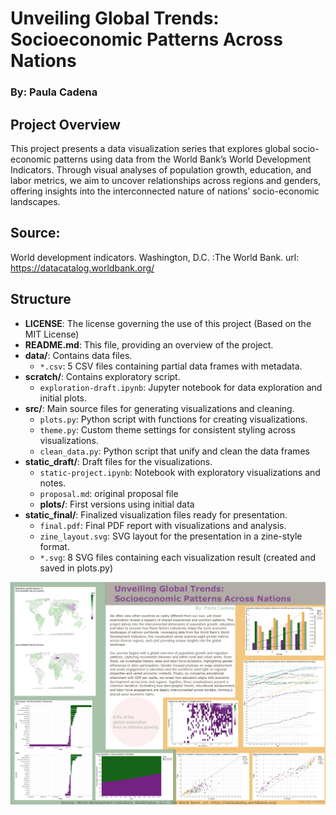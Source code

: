 # Unveiling Global Trends: Socioeconomic Patterns Across Nations
### By: Paula Cadena

## Project Overview
This project presents a data visualization series that explores global socio-economic patterns using data from the World Bank’s World Development Indicators. Through visual analyses of population growth, education, and labor metrics, we aim to uncover relationships across regions and genders, offering insights into the interconnected nature of nations’ socio-economic landscapes.

## Source: 
World development indicators. Washington, D.C. :The World Bank. url: https://datacatalog.worldbank.org/

## Structure

- **LICENSE**: The license governing the use of this project (Based on the MIT License)
- **README.md**: This file, providing an overview of the project.
- **data/**: Contains data files.
  - `*.csv`: 5 CSV files containing partial data frames with metadata.
- **scratch/**: Contains exploratory script.
  - `exploration-draft.ipynb`: Jupyter notebook for data exploration and initial plots.
- **src/**: Main source files for generating visualizations and cleaning.
  - `plots.py`: Python script with functions for creating visualizations.
  - `theme.py`: Custom theme settings for consistent styling across visualizations.
  - `clean_data.py`: Python script that unify and clean the data frames
- **static_draft/**: Draft files for the visualizations.
  - `static-project.ipynb`: Notebook with exploratory visualizations and notes.
  - `proposal.md`: original proposal file
  - **plots/**: First versions using initial data
- **static_final/**: Finalized visualization files ready for presentation.
  - `final.pdf`: Final PDF report with visualizations and analysis.
  - `zine_layout.svg`: SVG layout for the presentation in a zine-style format.
  - `*.svg`: 8 SVG files containing each visualization result (created and saved in plots.py)

![Project Screenshot](screenshot.png)
